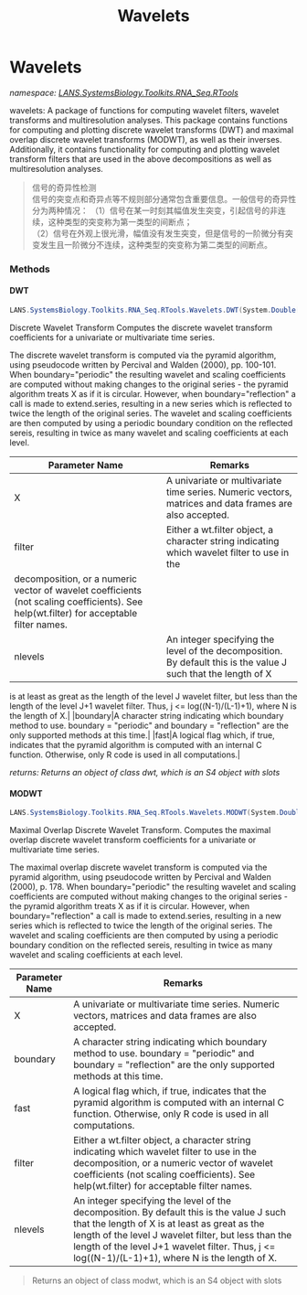 ﻿---
title: Wavelets
---

# Wavelets
_namespace: [LANS.SystemsBiology.Toolkits.RNA_Seq.RTools](N-LANS.SystemsBiology.Toolkits.RNA_Seq.RTools.html)_

wavelets: A package of functions for computing wavelet filters, wavelet transforms and multiresolution analyses.
 This package contains functions for computing and plotting discrete wavelet transforms (DWT) and maximal overlap 
 discrete wavelet transforms (MODWT), as well as their inverses. Additionally, it contains functionality for 
 computing and plotting wavelet transform filters that are used in the above decompositions as well as 
 multiresolution analyses.

> 
>  信号的奇异性检测         
>  信号的突变点和奇异点等不规则部分通常包含重要信息。一般信号的奇异性分为两种情况：
>  （1）信号在某一时刻其幅值发生突变，引起信号的非连续，这种类型的突变称为第一类型的间断点；   
>  （2）信号在外观上很光滑，幅值没有发生突变，但是信号的一阶微分有突变发生且一阶微分不连续，这种类型的突变称为第二类型的间断点。
>  


### Methods

#### DWT
```csharp
LANS.SystemsBiology.Toolkits.RNA_Seq.RTools.Wavelets.DWT(System.Double[],System.String,System.Int32,System.String,System.Boolean)
```
Discrete Wavelet Transform
 Computes the discrete wavelet transform coefficients for a univariate or multivariate time series.
 
 The discrete wavelet transform is computed via the pyramid algorithm, using pseudocode written by Percival and Walden (2000), pp. 100-101. 
 When boundary="periodic" the resulting wavelet and scaling coefficients are computed without making changes to the original series - 
 the pyramid algorithm treats X as if it is circular. However, when boundary="reflection" a call is made to extend.series, resulting in 
 a new series which is reflected to twice the length of the original series. The wavelet and scaling coefficients are then computed by using 
 a periodic boundary condition on the reflected sereis, resulting in twice as many wavelet and scaling coefficients at each level.

|Parameter Name|Remarks|
|--------------|-------|
|X|A univariate or multivariate time series. Numeric vectors, matrices and data frames are also accepted.|
|filter|Either a wt.filter object, a character string indicating which wavelet filter to use in the 
 decomposition, or a numeric vector of wavelet coefficients (not scaling coefficients). See help(wt.filter) for acceptable filter names.|
|nlevels|An integer specifying the level of the decomposition. By default this is the value J such that the length of X 
 is at least as great as the length of the level J wavelet filter, but less than the length of the level J+1 wavelet filter. 
 Thus, j <= log((N-1)/(L-1)+1), where N is the length of X.|
|boundary|A character string indicating which boundary method to use. boundary = "periodic" and boundary = "reflection" 
 are the only supported methods at this time.|
|fast|A logical flag which, if true, indicates that the pyramid algorithm is computed with an internal C function. 
 Otherwise, only R code is used in all computations.|

_returns: Returns an object of class dwt, which is an S4 object with slots_

#### MODWT
```csharp
LANS.SystemsBiology.Toolkits.RNA_Seq.RTools.Wavelets.MODWT(System.Double[],System.String,System.Int32,System.String,System.Boolean)
```
Maximal Overlap Discrete Wavelet Transform.
 Computes the maximal overlap discrete wavelet transform coefficients for a univariate or multivariate time series.
 
 The maximal overlap discrete wavelet transform is computed via the pyramid algorithm, using pseudocode written 
 by Percival and Walden (2000), p. 178. When boundary="periodic" the resulting wavelet and scaling coefficients 
 are computed without making changes to the original series - the pyramid algorithm treats X as if it is circular. 
 However, when boundary="reflection" a call is made to extend.series, resulting in a new series which is reflected 
 to twice the length of the original series. The wavelet and scaling coefficients are then computed by using a 
 periodic boundary condition on the reflected sereis, resulting in twice as many wavelet and scaling coefficients 
 at each level.

|Parameter Name|Remarks|
|--------------|-------|
|X|A univariate or multivariate time series. Numeric vectors, matrices and data frames are also accepted.|
|boundary|A character string indicating which boundary method to use. boundary = "periodic" and boundary = "reflection" are the only supported methods at this time.|
|fast|A logical flag which, if true, indicates that the pyramid algorithm is computed with an internal C function. Otherwise, only R code is used in all computations.|
|filter|Either a wt.filter object, a character string indicating which wavelet filter to use in the decomposition, or a numeric vector of wavelet coefficients (not scaling coefficients). See help(wt.filter) for acceptable filter names.|
|nlevels|An integer specifying the level of the decomposition. By default this is the value J such that the length of X is at least as great as the length of the level J wavelet filter, but less than the length of the level J+1 wavelet filter. Thus, j <= log((N-1)/(L-1)+1), where N is the length of X.|

> Returns an object of class modwt, which is an S4 object with slots


